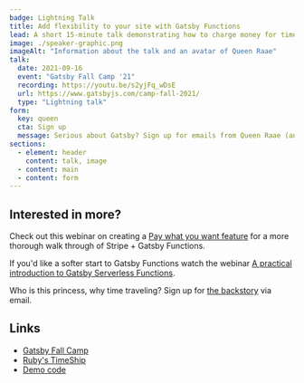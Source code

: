 ```yaml
---
badge: Lightning Talk
title: Add flexibility to your site with Gatsby Functions
lead: A short 15-minute talk demonstrating how to charge money for time travels using Stripe and let the travelers know if they found the princess or not using SendGrid.
image: ./speaker-graphic.png
imageAlt: "Information about the talk and an avatar of Queen Raae"
talk:
  date: 2021-09-16
  event: "Gatsby Fall Camp '21"
  recording: https://youtu.be/s2yjFq_wDsE
  url: https://www.gatsbyjs.com/camp-fall-2021/
  type: "Lightning talk"
form:
  key: queen
  cta: Sign up
  message: Serious about Gatsby? Sign up for emails from Queen Raae (and Cap'n Ola) sent every weekday to help you get the most out of Gatsby!
sections:
  - element: header
    content: talk, image
  - content: main
  - content: form
---
```


## Interested in more?

Check out this webinar on creating a [Pay what you want feature](https://www.crowdcast.io/e/get-paid-through-a) for a more thorough walk through of Stripe + Gatsby Functions.

If you'd like a softer start to Gatsby Functions watch the webinar [A practical introduction to Gatsby Serverless Functions](https://www.crowdcast.io/e/a-practical-introduction).

Who is this princess, why time traveling? Sign up for [the backstory](/ruby) via email.

## Links

- [Gatsby Fall Camp](https://www.gatsbyjs.com/camp-fall-2021/)
- [Ruby's TimeShip](/ruby)
- [Demo code](https://github.com/queen-raae/gatsby-fall-camp-2021)
